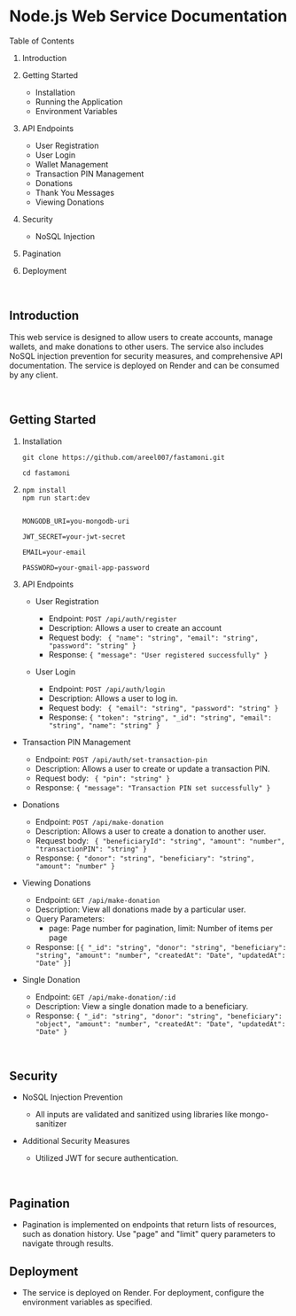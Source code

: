 # Node.js Web Service Documentation

Table of Contents

1. Introduction

2. Getting Started
    - Installation
    - Running the Application
    - Environment Variables

3. API Endpoints
   - User Registration
   - User Login
   - Wallet Management
   - Transaction PIN Management
   - Donations
   - Thank You Messages
   - Viewing Donations

4. Security
   - NoSQL Injection

5. Pagination

6. Deployment

<br />


## Introduction

This web service is designed to allow users to create accounts, manage wallets, and make donations to other users. 
The service also includes NoSQL injection prevention for security measures, and comprehensive API documentation. 
The service is deployed on Render and can be consumed by any client.

<br />

## Getting Started
1. Installation
   ```
   git clone https://github.com/areel007/fastamoni.git
   
   cd fastamoni
   ```

2. ```
   npm install
   npm run start:dev
   ```
   
      ```PORT=your-port
   
      MONGODB_URI=you-mongodb-uri
   
      JWT_SECRET=your-jwt-secret
   
      EMAIL=your-email
   
    PASSWORD=your-gmail-app-password
   ```
3. API Endpoints
   - User Registration
     
     - Endpoint: `POST /api/auth/register`
     - Description: Allows a user to create an account
     - Request body: `
       { "name": "string", "email": "string", "password": "string" }`
     - Response: `{ "message": "User registered successfully" }`

   - User Login
     
     - Endpoint: `POST /api/auth/login`
     - Description: Allows a user to log in.
     - Request body: `
       { "email": "string", "password": "string" }`
     - Response: `{ "token": "string", "_id": "string", "email": "string", "name": "string" }`
    
  - Transaction PIN Management
     
     - Endpoint: `POST /api/auth/set-transaction-pin`
     - Description: Allows a user to create or update a transaction PIN.
     - Request body: `
       { "pin": "string" }`
     - Response: `{ "message": "Transaction PIN set successfully" }`
   
   - Donations
     
     - Endpoint: `POST /api/make-donation`
     - Description: Allows a user to create a donation to another user.
     - Request body: `
       { "beneficiaryId": "string", "amount": "number", "transactionPIN": "string" }`
     - Response: `{ "donor": "string", "beneficiary": "string", "amount": "number" }`
    
  - Viewing Donations
     
     - Endpoint: `GET /api/make-donation`
     - Description: View all donations made by a particular user.
     - Query Parameters:
       - page: Page number for pagination, limit: Number of items per page
     - Response: `[{ "_id": "string", "donor": "string", "beneficiary": "string", "amount": "number", "createdAt": "Date", "updatedAt": "Date" }]`
   
  - Single Donation

    - Endpoint: `GET /api/make-donation/:id`
     - Description: View a single donation made to a beneficiary.
     - Response: `{ "_id": "string", "donor": "string", "beneficiary": "object", "amount": "number", "createdAt": "Date", "updatedAt": "Date" }`
   
  <br />

## Security
  - NoSQL Injection Prevention
    - All inputs are validated and sanitized using libraries like mongo-sanitizer
   
  - Additional Security Measures
    - Utilized JWT for secure authentication.

<br />

## Pagination
  - Pagination is implemented on endpoints that return lists of resources, such as donation history. Use "page" and "limit" query parameters to navigate through results.

## Deployment
  - The service is deployed on Render. For deployment, configure the environment variables as specified.
